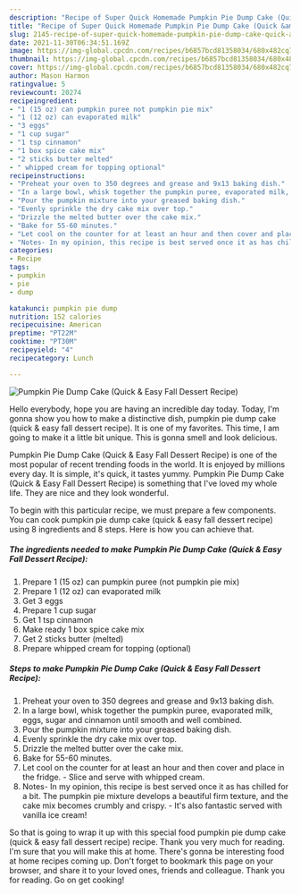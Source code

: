```yaml
---
description: "Recipe of Super Quick Homemade Pumpkin Pie Dump Cake (Quick &amp;amp; Easy Fall Dessert Recipe)"
title: "Recipe of Super Quick Homemade Pumpkin Pie Dump Cake (Quick &amp;amp; Easy Fall Dessert Recipe)"
slug: 2145-recipe-of-super-quick-homemade-pumpkin-pie-dump-cake-quick-and-amp-easy-fall-dessert-recipe
date: 2021-11-30T06:34:51.169Z
image: https://img-global.cpcdn.com/recipes/b6857bcd81358034/680x482cq70/pumpkin-pie-dump-cake-quick-easy-fall-dessert-recipe-recipe-main-photo.jpg
thumbnail: https://img-global.cpcdn.com/recipes/b6857bcd81358034/680x482cq70/pumpkin-pie-dump-cake-quick-easy-fall-dessert-recipe-recipe-main-photo.jpg
cover: https://img-global.cpcdn.com/recipes/b6857bcd81358034/680x482cq70/pumpkin-pie-dump-cake-quick-easy-fall-dessert-recipe-recipe-main-photo.jpg
author: Mason Harmon
ratingvalue: 5
reviewcount: 20274
recipeingredient:
- "1 (15 oz) can pumpkin puree not pumpkin pie mix"
- "1 (12 oz) can evaporated milk"
- "3 eggs"
- "1 cup sugar"
- "1 tsp cinnamon"
- "1 box spice cake mix"
- "2 sticks butter melted"
- " whipped cream for topping optional"
recipeinstructions:
- "Preheat your oven to 350 degrees and grease and 9x13 baking dish."
- "In a large bowl, whisk together the pumpkin puree, evaporated milk, eggs, sugar and cinnamon until smooth and well combined."
- "Pour the pumpkin mixture into your greased baking dish."
- "Evenly sprinkle the dry cake mix over top."
- "Drizzle the melted butter over the cake mix."
- "Bake for 55-60 minutes."
- "Let cool on the counter for at least an hour and then cover and place in the fridge. Slice and serve with whipped cream."
- "Notes- In my opinion, this recipe is best served once it as has chilled for a bit. The pumpkin pie mixture develops a beautiful firm texture, and the cake mix becomes crumbly and crispy. It&#39;s also fantastic served with vanilla ice cream!"
categories:
- Recipe
tags:
- pumpkin
- pie
- dump

katakunci: pumpkin pie dump 
nutrition: 152 calories
recipecuisine: American
preptime: "PT22M"
cooktime: "PT30M"
recipeyield: "4"
recipecategory: Lunch

---
```



![Pumpkin Pie Dump Cake (Quick &amp; Easy Fall Dessert Recipe)](https://img-global.cpcdn.com/recipes/b6857bcd81358034/680x482cq70/pumpkin-pie-dump-cake-quick-easy-fall-dessert-recipe-recipe-main-photo.jpg)

Hello everybody, hope you are having an incredible day today. Today, I'm gonna show you how to make a distinctive dish, pumpkin pie dump cake (quick &amp; easy fall dessert recipe). It is one of my favorites. This time, I am going to make it a little bit unique. This is gonna smell and look delicious.

Pumpkin Pie Dump Cake (Quick &amp; Easy Fall Dessert Recipe) is one of the most popular of recent trending foods in the world. It is enjoyed by millions every day. It is simple, it's quick, it tastes yummy. Pumpkin Pie Dump Cake (Quick &amp; Easy Fall Dessert Recipe) is something that I've loved my whole life. They are nice and they look wonderful.




To begin with this particular recipe, we must prepare a few components. You can cook pumpkin pie dump cake (quick &amp; easy fall dessert recipe) using 8 ingredients and 8 steps. Here is how you can achieve that.

<!--inarticleads1-->

##### The ingredients needed to make Pumpkin Pie Dump Cake (Quick &amp; Easy Fall Dessert Recipe):

1. Prepare 1 (15 oz) can pumpkin puree (not pumpkin pie mix)
1. Prepare 1 (12 oz) can evaporated milk
1. Get 3 eggs
1. Prepare 1 cup sugar
1. Get 1 tsp cinnamon
1. Make ready 1 box spice cake mix
1. Get 2 sticks butter (melted)
1. Prepare  whipped cream for topping (optional)




<!--inarticleads2-->

##### Steps to make Pumpkin Pie Dump Cake (Quick &amp; Easy Fall Dessert Recipe):

1. Preheat your oven to 350 degrees and grease and 9x13 baking dish.
1. In a large bowl, whisk together the pumpkin puree, evaporated milk, eggs, sugar and cinnamon until smooth and well combined.
1. Pour the pumpkin mixture into your greased baking dish.
1. Evenly sprinkle the dry cake mix over top.
1. Drizzle the melted butter over the cake mix.
1. Bake for 55-60 minutes.
1. Let cool on the counter for at least an hour and then cover and place in the fridge. - Slice and serve with whipped cream.
1. Notes- In my opinion, this recipe is best served once it as has chilled for a bit. The pumpkin pie mixture develops a beautiful firm texture, and the cake mix becomes crumbly and crispy. - It&#39;s also fantastic served with vanilla ice cream!




So that is going to wrap it up with this special food pumpkin pie dump cake (quick &amp; easy fall dessert recipe) recipe. Thank you very much for reading. I'm sure that you will make this at home. There's gonna be interesting food at home recipes coming up. Don't forget to bookmark this page on your browser, and share it to your loved ones, friends and colleague. Thank you for reading. Go on get cooking!
